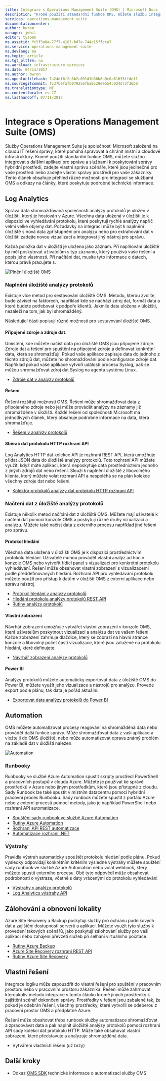 ```yaml
---
title: Integrace s Operations Management Suite (OMS) | Microsoft Docs
description: "Kromě použití standardní funkce OMS, můžete službu integrovat s dalšími aplikací pro správu a službami k poskytování správy hybridní prostředí, zadejte vlastní správu scénáře, které jsou jedinečné pro vaše prostředí nebo zadejte vlastní správy prostředí pro vaše zákazníky.  Tento článek obsahuje přehled různé možnosti pro integraci s odkazy na články, které poskytuje podrobné technické informace a OMS."
services: operations-management-suite
documentationcenter: 
author: bwren
manager: jwhit
editor: tysonn
ms.assetid: fc5f3a8a-77f7-4103-bd7e-744c15ffcca7
ms.service: operations-management-suite
ms.devlang: na
ms.topic: article
ms.tgt_pltfrm: na
ms.workload: infrastructure-services
ms.date: 04/11/2017
ms.author: bwren
ms.openlocfilehash: 7a24df6f2c3b2c091d1b66b8b9c0a61035ffde11
ms.sourcegitcommit: f537befafb079256fba0529ee554c034d73f36b0
ms.translationtype: MT
ms.contentlocale: cs-CZ
ms.lasthandoff: 07/11/2017
---
```

# <a name="integrating-with-operations-management-suite-oms"></a>Integrace s Operations Management Suite (OMS)
Služby Operations Management Suite je společnosti Microsoft založená na cloudu IT řešení správy, které pomáhá spravovat a chránit místní a cloudové infrastruktury.  Kromě použití standardní funkce OMS, můžete službu integrovat s dalšími aplikací pro správu a službami k poskytování správy hybridní prostředí, zadejte vlastní správu scénáře, které jsou jedinečné pro vaše prostředí nebo zadejte vlastní správy prostředí pro vaše zákazníky.  Tento článek obsahuje přehled různé možnosti pro integraci se službami OMS a odkazy na články, které poskytuje podrobné technické informace. 

## <a name="log-analytics"></a>Log Analytics
Správa data shromažďovaná společností analýzy protokolů je uložen v úložišti, který je hostován v Azure.  Všechna data uložená v úložišti je k dispozici ve vyhledávání protokolu, které poskytují rychlé analýzy napříč velmi velké objemy dat.  Požadavky na integraci může být k naplnění úložiště s nová data zpřístupnění pro analýzu nebo pro extrahování dat v úložišti zadejte novou vizualizaci a integrovat jiný nástroj pro správu.

Každá položka dat v úložišti je uloženo jako záznam.  Při naplňování úložiště by měl poskytovat uživatelům s typ záznamu, který používá vaše řešení a popis jeho vlastnosti.  Při načítání dat, musíte tyto informace o datech, kterou právě pracujete s.

![Plnění úložiště OMS](media/operations-management-suite-integration/repository.png)

### <a name="populate-the-log-analytics-repository"></a>Naplnění úložiště analýzy protokolů
Existuje více metod pro sestavování úložiště OMS.  Metodu, kterou zvolíte, bude záviset na faktorech, například kde se nachází zdroj dat, formát data a které budete potřebovat k podpoře klientů.  Jakmile data uložena v úložišti, nezáleží na tom, jak byl shromážděný.

Následující části popisují různé možnosti pro sestavování úložiště OMS.

#### <a name="connected-sources-and-data-sources"></a>Připojené zdroje a zdroje dat.
Umístění, kde můžete načíst data pro úložiště OMS jsou připojené zdroje.  Zdroje dat a řešení pro spuštění na připojené zdroje a definovat konkrétní data, která se shromažďují.  Pokud vaše aplikace zapisuje data do jednoho z těchto zdrojů dat, můžete ho shromažďování podle konfigurace zdroje dat.  Například pokud vaše aplikace vytvoří události procesu Syslog, pak se můžou shromažďovat zdroj dat Syslog na agenta systému Linux.

* [Zdroje dat v analýzy protokolů](../log-analytics/log-analytics-data-sources.md)

#### <a name="solutions"></a>Řešení
Řešení rozšiřují možnosti OMS.  Řešení může shromažďovat data z připojeného zdroje nebo jej může provádět analýzy na záznamy již shromážděné v úložišti.  Každé řešení od společnosti Microsoft má jednotlivých článek, který obsahuje podrobné informace na data, která shromažďuje.

* [Řešení v analýzy protokolů](../log-analytics/log-analytics-add-solutions.md)

#### <a name="http-data-collector-api"></a>Sběrač dat protokolu HTTP rozhraní API
Log Analytics HTTP dat kolekce API je rozhraní REST API, která umožňuje přidat JSON data do úložiště analýzy protokolů.  Toto rozhraní API můžete využít, když máte aplikaci, která neposkytuje data prostřednictvím jednoho z jiných zdrojů dat nebo řešení.  Slouží k naplnění úložiště z libovolného klienta, který můžete volat rozhraní API a nespoléhá se na plán kolekce všechny zdroje dat nebo řešení.

* [Kolektor protokolů analýzy dat protokolu HTTP rozhraní API](../log-analytics/log-analytics-data-collector-api.md)

### <a name="retrieve-data-from-the-log-analytics-repository"></a>Načtení dat z úložiště analýzy protokolů
Existuje několik metod načítání dat z úložiště OMS.  Můžete mají uživatelé k načtení dat pomocí konzole OMS a poskytují různé druhy vizualizaci a analýzu.  Můžete také načíst data z externího procesu například jiné řešení pro správu.

#### <a name="log-searches"></a>Protokol hledání
Všechna data uložená v úložišti OMS je k dispozici prostřednictvím protokolu hledání.  Uživatelé mohou provádět vlastní analýz ad hoc v konzole OMS nebo vytvořit řídicí panel s vizualizací pro konkrétní protokolu vyhledávání.  Řešení může obsahovat vlastní zobrazení s vizualizacemi podle předdefinovaných hledání.  Rozhraní API pro vyhledávání protokolu můžete použít pro přístup k datům v úložišti OMS z externí aplikace nebo správu nástroj.  

* [Protokol hledání v analýzy protokolů](../log-analytics/log-analytics-log-searches.md)
* [Hledání protokolu analýzy protokolů REST API](../log-analytics/log-analytics-log-search-api.md)
* [Rutiny analýzy protokolů](https://msdn.microsoft.com/library/mt188224.aspx)

#### <a name="custom-views"></a>Vlastní zobrazení
Návrhář zobrazení umožňuje vytvářet vlastní zobrazení v konzole OMS, která uživatelům poskytnout vizualizaci a analýzu dat ve vašem řešení.  Každé zobrazení zahrnuje dlaždice, který se zobrazí na hlavní stránce konzole a libovolný počet částí vizualizace, které jsou založené na protokolu hledání, které definujete.

* [Návrhář zobrazení analýzy protokolů](../log-analytics/log-analytics-view-designer.md)

#### <a name="power-bi"></a>Power BI
Analýzy protokolů můžete automaticky exportovat data z úložiště OMS do Power BI, můžete využít jeho vizualizace a nástrojů pro analýzu.  Provede export podle plánu, tak data je pořád aktuální. 

* [Exportovat data analýzy protokolů do Power BI](../log-analytics/log-analytics-powerbi.md)

## <a name="automation"></a>Automation
OMS můžete automatizovat procesy reagování na shromážděná data nebo provádět další funkce správy.  Může shromažďovat data z vaší aplikace a vložte ji do OMS úložiště, nebo může automatizovat oprava známý problém na základě dat v úložišti nalezen. 

![Automation](media/operations-management-suite-integration/automate.png)

### <a name="runbooks"></a>Runbooky
Runbooky ve službě Azure Automation spustit skripty prostředí PowerShell a pracovních postupů v cloudu Azure.  Můžete je používat ke správě prostředků v Azure nebo jiným prostředkům, které jsou přístupné z cloudu.  Sady Runbook lze také spustit v místním datacentru pomocí hybridní pracovní proces Runbooku.  Sady runbook můžete spustit z portálu Azure nebo z externí procesů pomocí metody, jako je například PowerShell nebo rozhraní API automatizace.

* [Spuštění sady runbook ve službě Azure Automation](../automation/automation-starting-a-runbook.md)
* [Rutiny Azure Automation](https://msdn.microsoft.com/library/dn690262.aspx)
* [Rozhraní API REST automatizace](https://msdn.microsoft.com/library/mt662285.aspx)
* [Automatizace rozhraní .NET](https://msdn.microsoft.com//library/mt465763.aspx)

### <a name="alerts"></a>Výstrahy
Pravidla výstrah automaticky spouštět protokolu hledání podle plánu.  Pokud výsledky odpovídají konkrétním kritériím výsledné výstrahy můžete spuštění sady runbook ve službě Azure Automation nebo volat webhook, který můžete spustit externího procesu.  Obě tyto odpovědí může obsahovat podrobnosti o výstraze, včetně s daty vrácenými do protokolu vyhledávání.

* [Výstrahy v analýzy protokolů](../log-analytics/log-analytics-alerts.md)
* [Log Analytics výstrahy API](../log-analytics/log-analytics-api-alerts.md)

## <a name="backup-and-site-recovery"></a>Zálohování a obnovení lokality
Azure Site Recovery a Backup poskytují služby pro ochranu podnikových dat a zajištění dostupnosti serverů a aplikací.  Můžete využít tyto služby k provedení takových scénářů, jako poskytují zálohování služby pro vaši aplikaci nebo zahájení převzetí služeb při selhání virtuálního počítače.

* [Rutiny Azure Backup](https://msdn.microsoft.com/library/mt619253.aspx)
* [Azure Site Recovery rozhraní REST API](https://msdn.microsoft.com/library/azure/mt750497.aspx)
* [Rutiny Azure Site Recovery](https://msdn.microsoft.com/library/mt637930.aspx)

## <a name="custom-solutions"></a>Vlastní řešení
Integrace logiku může zapouzdřit do vlastní řešení pro spuštění v pracovním prostoru nebo v pracovním prostoru zákazníka.  Řešení může zahrnovat kteroukoliv metodu integrace v tomto článku kromě jiných prostředky k zajištění scénář dokončení správy.  Prostředky v řešení jsou zabalené tak, že pokud je odebrán řešení, všechny prostředky, které vytvořil se odeberou z pracovní prostor OMS a předplatné Azure.

Řešení může obsahovat třeba runbook služby automatizace shromažďovat a zpracovávat data a pak naplnit úložiště analýzy protokolů pomocí rozhraní API sady kolekcí dat protokolu HTTP.  Může také obsahovat vlastní zobrazení, které představuje a analyzuje shromážděná data.  

* Vytváření vlastních řešení (už brzy)    

## <a name="next-steps"></a>Další kroky
* Odkaz [OMS SDK](operations-management-suite-sdk.md) technické informace o automatizaci služby OMS.  

